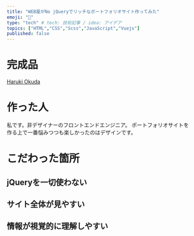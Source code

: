 ```yaml
---
title: "WEB屋がNo jQueryでリッチなポートフォリオサイト作ってみた"
emoji: "🦁"
type: "tech" # tech: 技術記事 / idea: アイデア
topics: ["HTML","CSS","Scss","JavaScript","Vuejs"]
published: false
---
```


# 完成品
[Haruki Okuda](https://github.com/Haru0101/portfolio)

# 作った人
私です。非デザイナーのフロントエンドエンジニア。
ポートフォリオサイトを作る上で一番悩みつつも楽しかったのはデザインです。

# こだわった箇所

## jQueryを一切使わない

## サイト全体が見やすい

## 情報が視覚的に理解しやすい
